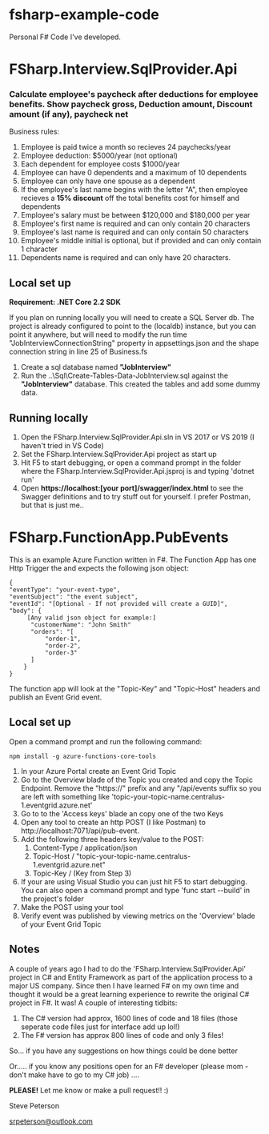 # fsharp-example-code
Personal F# Code I've developed.
#
<h1>FSharp.Interview.SqlProvider.Api</h1>

<h3>Calculate employee's paycheck after deductions for employee benefits. Show paycheck gross, Deduction amount, Discount amount (if any), paycheck net </h3>

Business rules:

1. Employee is paid twice a month so recieves 24 paychecks/year
2. Employee deduction: $5000/year (not optional)
3. Each dependent for employee costs $1000/year
4. Employee can have 0 dependents and a maximum  of 10 dependents
5. Employee can only have one spouse as a dependent
6. If the employee's last name begins with the letter "A", then employee recieves a <strong>15% discount</strong> off the total benefits cost for himself and dependents
7. Employee's salary must be between $120,000 and $180,000 per year
8. Employee's  first name is required and can only contain 20 characters
9. Employee's  last name is required and can only contain 50 characters
10. Employee's  middle initial is optional, but if provided and can only contain 1 character
11. Dependents name is required and can only have 20 characters.

<h2>Local set up</h2>

**Requirement: .NET Core 2.2 SDK**

If you plan on running locally you will need to create a SQL Server db. The project is already configured to point to the (localdb) instance, but you can point it anywhere, but will need to modify the run time "JobInterviewConnectionString" property in appsettings.json and the shape connection string in  line 25 of Business.fs

1. Create a sql database named **"JobInterview"**
2. Run the ..\Sql\Create-Tables-Data-JobInterview.sql against the **"JobInterview"** database. This created the tables and add some dummy data.

<h2>Running locally</h2>

1. Open the  FSharp.Interview.SqlProvider.Api.sln in VS 2017 or VS 2019 (I haven't tried in VS Code)
2. Set the FSharp.Interview.SqlProvider.Api project as start up
3. Hit F5 to start debugging, or open a command prompt in the folder where the FSharp.Interview.SqlProvider.Api.jsproj is and typing 'dotnet run'
4. Open **https://localhost:[your port]/swagger/index.html** to see the Swagger definitions and to try stuff out for yourself. I prefer Postman, but that is just me..

#
<h1>FSharp.FunctionApp.PubEvents</h1>

This is an example Azure Function written in F#. The Function App has one Http Trigger the and expects the following json object:

    {
	"eventType": "your-event-type",
	"eventSubject": "the event subject",
	"eventId": "[Optional - If not provided will create a GUID]",
	"body": {
         [Any valid json object for example:]
          "customerName": "John Smith"
          "orders": "[
              "order-1",
              "order-2",
              "order-3"
          ]
        }
    }

The function app will look at the "Topic-Key" and "Topic-Host" headers and publish an Event Grid event.

<h2>Local set up</h2>

 Open a command prompt and run the following command:
   
    npm install -g azure-functions-core-tools


 1. In your Azure Portal create an Event Grid Topic
 2. Go to the Overview blade of the Topic you created and copy the Topic Endpoint. Remove the "https://" prefix and any "/api/events suffix so you are left with something like 'topic-your-topic-name.centralus-1.eventgrid.azure.net'
 3. Go to to the 'Access keys' blade an copy one of the two Keys
 4. Open any tool to create an http POST (I like Postman) to             http://localhost:7071/api/pub-event. 
 5. Add the following three headers key/value to the POST:
    1. Content-Type / application/json 
    2. Topic-Host  /    "topic-your-topic-name.centralus-1.eventgrid.azure.net"
    3. Topic-Key / (Key from Step 3)
 6. If your are using Visual Studio you can just hit F5 to start debugging. You can also open a command prompt and type 'func start --build' in the project's folder
 7. Make the POST using your tool
 8. Verify event was published by viewing metrics on the 'Overview' blade of your Event Grid Topic


<h2>Notes</h2>

A couple of years ago I had to do the 'FSharp.Interview.SqlProvider.Api' project in C# and Entity Framework as part of the application process to a major US company. Since then I have learned F# on my own time and thought it would be a great learning experience to rewrite the original C# project in F#. It was! A couple of interesting tidbits:

1. The C# version had approx, 1600 lines of code and 18 files (those seperate code files just for interface add up lol!)
2. The F# version has approx 800 lines of code and only 3 files!

So... if you have any suggestions on how things could be done better

Or..... if you know any positions open for an F# developer (please mom - don't make have to go to my C# job)  ....

**PLEASE!** Let me know or make a pull request!! :)

Steve Peterson

srpeterson@outlook.com
